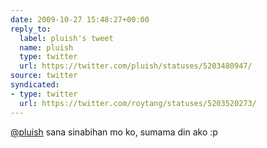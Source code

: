 ```yaml
---
date: 2009-10-27 15:48:27+00:00
reply_to:
  label: pluish's tweet
  name: pluish
  type: twitter
  url: https://twitter.com/pluish/statuses/5203480947/
source: twitter
syndicated:
- type: twitter
  url: https://twitter.com/roytang/statuses/5203520273/
---
```


[@pluish](https://twitter.com/pluish/) sana sinabihan mo ko, sumama din ako :p